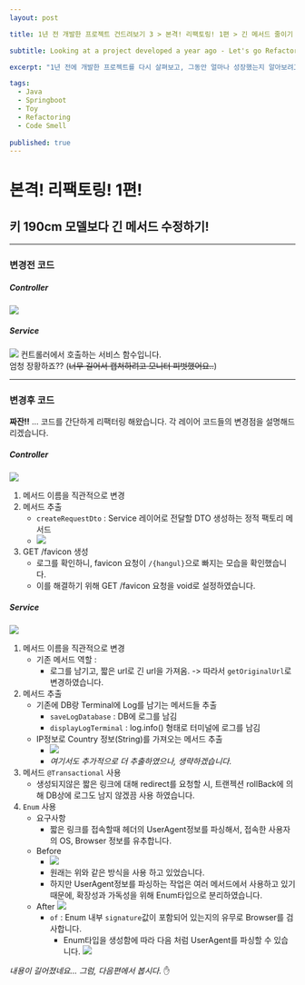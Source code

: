 ```yaml
---
layout: post

title: 1년 전 개발한 프로젝트 건드려보기 3 > 본격! 리팩토링! 1편 > 긴 메서드 줄이기

subtitle: Looking at a project developed a year ago - Let's go Refactoring! #1

excerpt: "1년 전에 개발한 프로젝트를 다시 살펴보고, 그동안 얼마나 성장했는지 알아보려고 합니다."

tags:
  - Java
  - Springboot
  - Toy
  - Refactoring
  - Code Smell
  
published: true
---
```


# 본격! 리팩토링! 1편!
## 키 190cm 모델보다 긴 메서드 수정하기!
*****
### 변경전 코드
##### Controller
![](/assets/2023-06-05/beforeController.png)
##### Service
![](/assets/2023-06-05/beforeService.png)
컨트롤러에서 호출하는 서비스 함수입니다.  
엄청 장황하죠?? (~~너무 길어서 캡쳐하려고 모니터 피벗했어요..~~)  

*****
### 변경후 코드
**짜잔!!** ...  코드를 간단하게 리팩터링 해왔습니다.  각 레이어 코드들의 변경점을 설명해드리겠습니다.
##### Controller
![](/assets/2023-06-05/afterController.png)
1. 메서드 이름을 직관적으로 변경
2. 메서드 추출
	- `createRequestDto` : Service 레이어로 전달할 DTO 생성하는 정적 팩토리 메서드
	- ![](/assets/2023-06-05/createRequestDto.png)
3. GET /favicon 생성
	- 로그를 확인하니, favicon 요청이 `/{hangul}`으로 빠지는 모습을 확인했습니다.
	- 이를 해결하기 위해 GET /favicon 요청을 void로 설정하였습니다.

##### Service
![](/assets/2023-06-05/afterService.png)
1. 메서드 이름을 직관적으로 변경
	- 기존 메서드 역할 :
		- 로그를 남기고, 짧은 url로 긴 url을 가져옴.
			-> 따라서 `getOriginalUrl`로 변경하였습니다.
2.  메서드 추출
	- 기존에 DB랑 Terminal에 Log를 남기는 메서드들 추출
		- `saveLogDatabase` : DB에 로그를 남김
		- `displayLogTerminal` : log.info() 형태로 터미널에 로그를 남김
	- IP정보로 Country 정보(String)를 가져오는 메서드 추출
		- ![](/assets/2023-06-05/ip-address-utils.png)
		- *여기서도 추가적으로 더 추출하였으나, 생략하겠습니다.*
3. 메서드 `@Transactional` 사용
	- 생성되지않은 짧은 링크에 대해 redirect를 요청할 시, 트랜젝션 rollBack에 의해 DB상에 로그도 남지 않겠끔 사용 하였습니다.
4. `Enum` 사용
	- 요구사항
		- 짧은 링크를 접속할때 헤더의 UserAgent정보를 파싱해서, 접속한 사용자의 OS, Browser 정보를 유추합니다. 
	- Before
		- ![](/assets/2023-06-05/beforeParse.png)
		- 원래는 위와 같은 방식을 사용 하고 있었습니다.
		- 하지만 UserAgent정보를 파싱하는 작업은 여러 메서드에서 사용하고 있기 때문에, 확장성과 가독성을 위해 Enum타입으로 분리하였습니다.
	- After
		![](/assets/2023-06-05/BrowserEnum.png)
		- `of` : Enum 내부 `signature`값이 포함되어 있는지의 유무로 Browser를 검사합니다.
			- Enum타입을 생성함에 따라 다음 처럼 UserAgent를 파싱할 수 있습니다.
			![](/assets/2023-06-05/parse.png)




_내용이 길어졌네요... 그럼, 다음편에서 봅시다._ ✋

